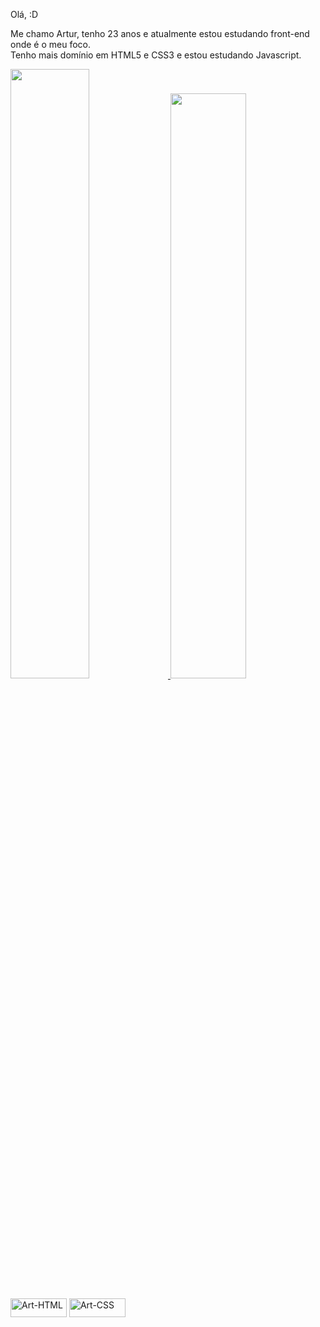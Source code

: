 Olá, :D

Me chamo Artur, tenho 23 anos e atualmente estou estudando front-end onde é o meu foco.<br>
Tenho mais domínio em HTML5 e CSS3 e estou estudando Javascript.

<div>
  <a href="https://github.com/artuurlz"/>
  <img width="50%" src="https://github-readme-stats.vercel.app/api?username=artuurlz&show_icons=true&theme=tokyonight">
  <img width="49%" src="https://github-readme-stats.vercel.app/api/top-langs/?username=artuurlz&layout=compact&theme=tokyonight">
</div>

<div style="display: inline-block"><br>
  <img align="center" alt="Art-HTML" height="30" width="90" src="https://img.shields.io/badge/HTML5-E34F26?style=for-the-badge&logo=html5&logoColor=white">
  <img align="center" alt="Art-CSS" height="30" width="90" src="https://img.shields.io/badge/CSS3-1572B6?style=for-the-badge&logo=css3&logoColor=white">
</div>
